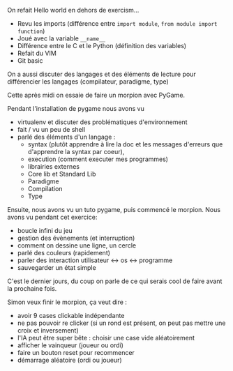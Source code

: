 On refait Hello world en dehors de exercism...

- Revu les imports (différence entre `import module`, `from module import
  function`)
- Joué avec la variable `__name__`
- Différence entre le C et le Python (définition des variables)
- Refait du VIM
- Git basic

On a aussi discuter des langages et des éléments de lecture pour différencier
les langages (compilateur, paradigme, type)

Cette après midi on essaie de faire un morpion avec PyGame.

Pendant l'installation de pygame nous avons vu

- virtualenv et discuter des problématiques d'environnement
- fait / vu un peu de shell
- parlé des éléments d'un langage : 
    - syntax (plutôt apprendre à lire la doc et les messages d'erreurs que
      d'apprendre la syntax par coeur), 
    - execution (comment executer mes programmes)
    - librairies externes
    - Core lib et Standard Lib
    - Paradigme
    - Compilation
    - Type

Ensuite, nous avons vu un tuto pygame, puis commencé le morpion.
Nous avons vu pendant cet exercice: 

- boucle infini du jeu
- gestion des évènements (et interruption)
- comment on dessine une ligne, un cercle
- parlé des couleurs (rapidement)
- parler des interaction utilisateur <-> os <-> programme
- sauvegarder un état simple


C'est le dernier jours, du coup on parle de ce qui serais cool de faire avant la
prochaine fois.

Simon veux finir le morpion, ça veut dire : 
- avoir 9 cases clickable indépendante
- ne pas pouvoir re clicker (si un rond est présent, on peut pas mettre une
  croix et inversement)
- l'IA peut être super bête : choisir une case vide aléatoirement
- afficher le vainqueur (joueur ou ordi)
- faire un bouton reset pour recommencer
- démarrage aléatoire (ordi ou joueur)


